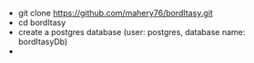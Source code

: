 - git clone https://github.com/mahery76/bordItasy.git
- cd bordItasy 
- create a postgres database (user: postgres, database name: bordItasyDb)
- 